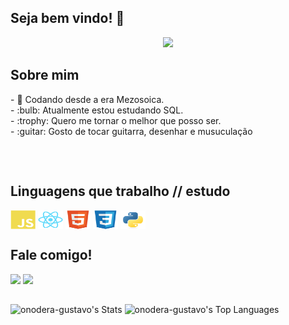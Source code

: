 ## Seja bem vindo! 👋

<div align="center">
  <img height="200" src="https://64.media.tumblr.com/526bb2c249105f6c37bfc91b567cbc4d/tumblr_nsihfgD5Cp1txim35o1_400.gif"  />
</div>

<h2 align="left">Sobre mim</h2>

<p align="left">- 🤖 Codando desde a era Mezosoica.<br>
  - :bulb: Atualmente estou estudando SQL.<br>
  - :trophy: Quero me tornar o melhor que posso ser.<br>
  - :guitar: Gosto de tocar guitarra, desenhar e musuculação
</p>

##

<div style="display: inline_block"><br>
 <h2 align="left">Linguagens que trabalho // estudo</h2>
  <img align="center" alt="ono-Js" height="30" width="40" src="https://raw.githubusercontent.com/devicons/devicon/master/icons/javascript/javascript-plain.svg">
  <img align="center" alt="ono-React" height="30" width="40" src="https://raw.githubusercontent.com/devicons/devicon/master/icons/react/react-original.svg">
  <img align="center" alt="ono-HTML" height="30" width="40" src="https://raw.githubusercontent.com/devicons/devicon/master/icons/html5/html5-original.svg">
  <img align="center" alt="ono-CSS" height="30" width="40" src="https://raw.githubusercontent.com/devicons/devicon/master/icons/css3/css3-original.svg">
  <img align="center" alt="ono-Python" height="30" width="40" src="https://raw.githubusercontent.com/devicons/devicon/master/icons/python/python-original.svg">
</div>
  
##
 
<div> 
    <h2 align="left">Fale comigo!</h2>
 <a href="https://discord.com/channels/@me" target="_blank"><img src="https://img.shields.io/badge/Discord-7289DA?style=for-the-badge&logo=discord&logoColor=white" target="_blank"></a> 
  <a href = "mailto:onoderagustavo@gmail.com"><img src="https://img.shields.io/badge/-Gmail-%23333?style=for-the-badge&logo=gmail&logoColor=white" target="_blank"></a>
 </a> 
  <br>
  
</div>

##

![onodera-gustavo's Stats](https://github-readme-stats.vercel.app/api?username=onodera-gustavo&theme=gotham&show_icons=true&hide_border=false&count_private=true&card_width=400)
![onodera-gustavo's Top Languages](https://github-readme-stats.vercel.app/api/top-langs/?username=onodera-gustavo&theme=gotham&show_icons=true&hide_border=false&layout=compact)
